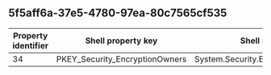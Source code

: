 ## 5f5aff6a-37e5-4780-97ea-80c7565cf535

Property identifier | Shell property key | Shell name | Alias
--- | --- | --- | ---
34 | PKEY_Security_EncryptionOwners | System.Security.EncryptionOwners | 

